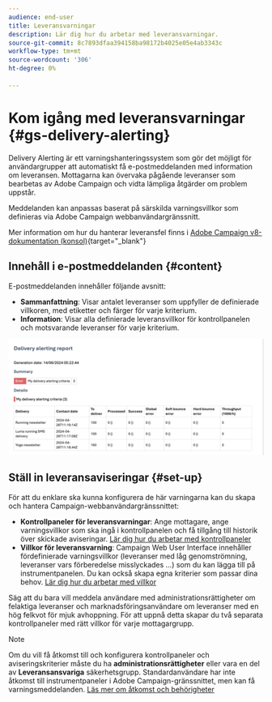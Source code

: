 ```yaml
---
audience: end-user
title: Leveransvarningar
description: Lär dig hur du arbetar med leveransvarningar.
source-git-commit: 8c7893dfaa394158ba98172b4025e05e4ab3343c
workflow-type: tm+mt
source-wordcount: '306'
ht-degree: 0%

---
```



# Kom igång med leveransvarningar {#gs-delivery-alerting}

Delivery Alerting är ett varningshanteringssystem som gör det möjligt för användargrupper att automatiskt få e-postmeddelanden med information om leveransen. Mottagarna kan övervaka pågående leveranser som bearbetas av Adobe Campaign och vidta lämpliga åtgärder om problem uppstår.

Meddelanden kan anpassas baserat på särskilda varningsvillkor som definieras via Adobe Campaign webbanvändargränssnitt.

Mer information om hur du hanterar leveransfel finns i [Adobe Campaign v8-dokumentation (konsol)](https://experienceleague.adobe.com/en/docs/campaign/campaign-v8/send/failures/delivery-failures#send){target="_blank"}

## Innehåll i e-postmeddelanden {#content}

E-postmeddelanden innehåller följande avsnitt:

* **Sammanfattning**: Visar antalet leveranser som uppfyller de definierade villkoren, med etiketter och färger för varje kriterium.
* **Information**: Visar alla definierade leveransvillkor för kontrollpanelen och motsvarande leveranser för varje kriterium.

![](assets/alerting-email.png)

## Ställ in leveransaviseringar {#set-up}

För att du enklare ska kunna konfigurera de här varningarna kan du skapa och hantera Campaign-webbanvändargränssnittet:

* **Kontrollpaneler för leveransvarningar**: Ange mottagare, ange varningsvillkor som ska ingå i kontrollpanelen och få tillgång till historik över skickade aviseringar. [Lär dig hur du arbetar med kontrollpaneler](../msg/delivery-alerting-dashboards.md)
* **Villkor för leveransvarning**: Campaign Web User Interface innehåller fördefinierade varningsvillkor (leveranser med låg genomströmning, leveranser vars förberedelse misslyckades ...) som du kan lägga till på instrumentpanelen. Du kan också skapa egna kriterier som passar dina behov. [Lär dig hur du arbetar med villkor](../msg/delivery-alerting-criteria.md)

Säg att du bara vill meddela användare med administrationsrättigheter om felaktiga leveranser och marknadsföringsanvändare om leveranser med en hög felkvot för mjuk avhoppning. För att uppnå detta skapar du två separata kontrollpaneler med rätt villkor för varje mottagargrupp.

>[!NOTE]
>
>Om du vill få åtkomst till och konfigurera kontrollpaneler och aviseringskriterier måste du ha **administrationsrättigheter** eller vara en del av **Leveransansvariga** säkerhetsgrupp. Standardanvändare har inte åtkomst till instrumentpaneler i Adobe Campaign-gränssnittet, men kan få varningsmeddelanden. [Läs mer om åtkomst och behörigheter](../get-started/permissions.md)
